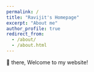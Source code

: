 ```yaml
---
permalink: /
title: "Ravijit's Homepage"
excerpt: "About me"
author_profile: true
redirect_from: 
  - /about/
  - /about.html
---
```

👋 there, Welcome to my website!